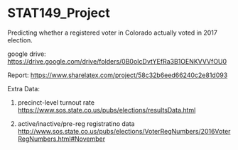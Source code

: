 # STAT149_Project

Predicting whether a registered voter in Colorado actually voted in 2017 election.

google drive: https://drive.google.com/drive/folders/0B0oIcDvtYEfRa3B1OENKVVVfOU0

Report: https://www.sharelatex.com/project/58c32b6eed66240c2e81d093


Extra Data:
1. precinct-level turnout rate
https://www.sos.state.co.us/pubs/elections/resultsData.html

2. active/inactive/pre-reg registratino data
http://www.sos.state.co.us/pubs/elections/VoterRegNumbers/2016VoterRegNumbers.html#November

